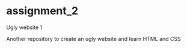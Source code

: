 # assignment_2
Ugly website 1 

Another repository to create an ugly website and learn HTML and CSS
